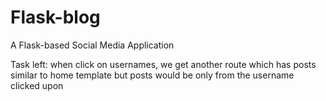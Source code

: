 # Flask-blog
A Flask-based Social Media Application

Task left:
    when click on usernames, we get another route which has posts similar to home template but posts would be only from the username clicked upon